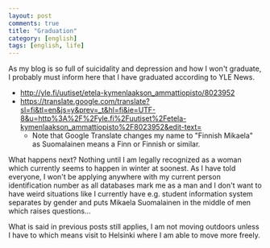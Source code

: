 ```yaml
---
layout: post
comments: true
title: "Graduation"
category: [english]
tags: [english, life]
---
```


As my blog is so full of suicidality and depression and how I won't
graduate, I probably must inform here that I have graduated according to
YLE News.

* http://yle.fi/uutiset/etela-kymenlaakson_ammattiopisto/8023952
* https://translate.google.com/translate?sl=fi&tl=en&js=y&prev=_t&hl=fi&ie=UTF-8&u=http%3A%2F%2Fyle.fi%2Fuutiset%2Fetela-kymenlaakson_ammattiopisto%2F8023952&edit-text=
    * Note that Google Translate changes my name to "Finnish Mikaela" as
      Suomalainen means a Finn or Finnish or similar.

What happens next? Nothing until I am legally recognized as a woman which
currently seems to happen in winter at soonest. As I have told everyone,
I won't be applying anywhere with my current person identification number
as all databases mark me as a man and I don't want to have weird situations
like I currently have e.g. student information system separates by gender
and puts Mikaela Suomalainen in the middle of men which raises questions…

What is said in previous posts still applies, I am not moving outdoors
unless I have to which means visit to Helsinki where I am able to move more
freely.
